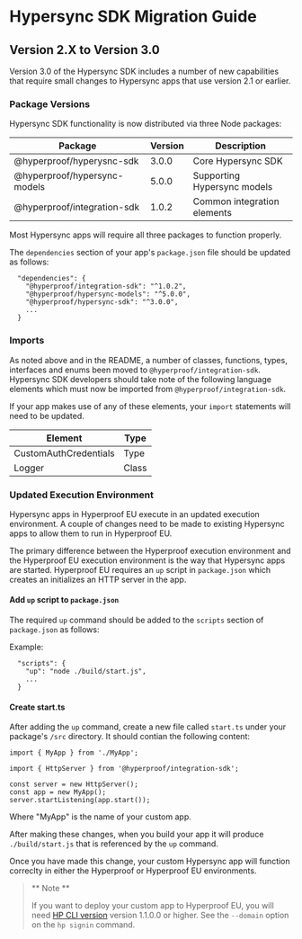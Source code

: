 # Hypersync SDK Migration Guide

## Version 2.X to Version 3.0

Version 3.0 of the Hypersync SDK includes a number of new capabilities that
require small changes to Hypersync apps that use version 2.1 or earlier.

### Package Versions

Hypersync SDK functionality is now distributed via three Node packages:

| Package                      | Version | Description                 |
| ---------------------------- | ------- | --------------------------- |
| @hyperproof/hyperysnc-sdk    | 3.0.0   | Core Hypersync SDK          |
| @hyperproof/hypersync-models | 5.0.0   | Supporting Hypersync models |
| @hyperproof/integration-sdk  | 1.0.2   | Common integration elements |

Most Hypersync apps will require all three packages to function properly.

The `dependencies` section of your app's `package.json` file should be updated as follows:

```
  "dependencies": {
    "@hyperproof/integration-sdk": "^1.0.2",
    "@hyperproof/hypersync-models": "^5.0.0",
    "@hyperproof/hypersync-sdk": "^3.0.0",
    ...
  }
```

### Imports

As noted above and in the README, a number of classes, functions, types, interfaces and enums
been moved to `@hyperproof/integration-sdk`. Hypersync SDK developers should take note of the
following language elements which must now be imported from `@hyperproof/integration-sdk`.

If your app makes use of any of these elements, your `import` statements will need to be updated.

| Element               | Type  |
| --------------------- | ----- |
| CustomAuthCredentials | Type  |
| Logger                | Class |

### Updated Execution Environment

Hypersync apps in Hyperproof EU execute in an updated execution environment. A couple of
changes need to be made to existing Hypersync apps to allow them to run in Hyperproof EU.

The primary difference between the Hyperproof execution environment and the Hyperproof EU
execution environment is the way that Hypersync apps are started. Hyperproof EU requires
an `up` script in `package.json` which creates an initializes an HTTP server in the app.

#### Add `up` script to `package.json`

The required `up` command should be added to the `scripts` section of `package.json` as follows:

Example:

```
  "scripts": {
    "up": "node ./build/start.js",
    ...
  }
```

#### Create start.ts

After adding the `up` command, create a new file called `start.ts` under your package's
`/src` directory. It should contian the following content:

```
import { MyApp } from './MyApp';

import { HttpServer } from '@hyperproof/integration-sdk';

const server = new HttpServer();
const app = new MyApp();
server.startListening(app.start());

```

Where "MyApp" is the name of your custom app.

After making these changes, when you build your app it will produce `./build/start.js` that is
referenced by the `up` command.

Once you have made this change, your custom Hypersync app will function correclty in either
the Hyperproof or Hyperproof EU environments.

> ** Note **
>
> If you want to deploy your custom app to Hyperproof EU, you will need [HP CLI version](./hyperproof-cli.md)
> version 1.1.0.0 or higher. See the `--domain` option on the `hp signin` command.
